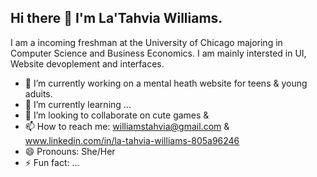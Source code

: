 ## Hi there 👋 I'm La'Tahvia Williams. 

I am a incoming freshman at the University of Chicago majoring in Computer Science and Business Economics. I am mainly intersted in UI, Website devoplement and interfaces.


- 🔭 I’m currently working on a mental heath website for teens & young aduits.
- 🌱 I’m currently learning ...
- 👯 I’m looking to collaborate on cute games & 
- 📫 How to reach me: williamstahvia@gmail.com & www.linkedin.com/in/la-tahvia-williams-805a96246 
- 😄 Pronouns: She/Her
- ⚡ Fun fact: ...
